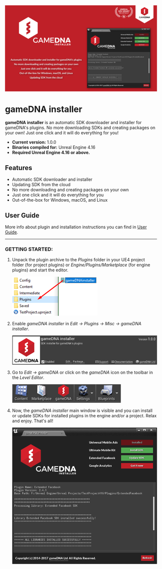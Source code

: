 ![Splash](Resources/Splash.png)

# gameDNA installer

**gameDNA installer** is an automatic SDK downloader and installer for gameDNA's plugins. No more downloading SDKs and creating packages on your own! Just one click and it will do everything for you!

* **Current version:** 1.0.0
* **Binaries compiled for:** Unreal Engine 4.16
* **Required Unreal Engine 4.16 or above.**

## Features
* Automatic SDK downloader and installer
* Updating SDK from the cloud
* No more downloading and creating packages on your own
* Just one click and it will do everything for you
* Out-of-the-box for Windows, macOS, and Linux

## User Guide
More info about plugin and installation instructions you can find in [User Guide](Documentation/gameDNAinstaller_UserGuide.pdf).

***

### GETTING STARTED:

1. Unpack the plugin archive to the _Plugins_ folder in your UE4 project folder (for project plugins) or _Engine/Plugins/Marketplace_ (for engine plugins) and start the editor.

    ![](Resources/Installation1.png)

2. Enable _gameDNA installer_ in _Edit -> Plugins -> Misc -> gameDNA installer_.

    ![](Resources/Installation2.png)

3. Go to _Edit -> gameDNA_ or click on the _gameDNA_ icon on the toolbar in the _Level Editor_.

    ![](Resources/Installation3.png)

4. Now, the _gameDNA installer_ main window is visible and you can install or update SDKs for installed plugins in the engine and/or a project. Relax and enjoy. That's all!

    ![](Resources/Installation4.png)
